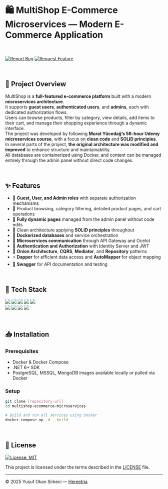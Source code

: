 # 🛍️ MultiShop E-Commerce Microservices — Modern E-Commerce Application

<br>

[![Report Bug](https://img.shields.io/badge/🐛_Report_Bug-red?style=for-the-badge)](../../issues/new?labels=bug)
[![Request Feature](https://img.shields.io/badge/✨_Request_Feature-blue?style=for-the-badge)](../../issues/new?labels=enhancement)

<br>

## 📌 Project Overview

MultiShop is a **full-featured e-commerce platform** built with a modern **microservices architecture**.  
It supports **guest users**, **authenticated users**, and **admins**, each with dedicated authorization flows.  
Users can browse products, filter by category, view details, add items to their cart, and manage their shopping experience through a dynamic interface.  
The project was developed by following **Murat Yücedağ’s 56-hour Udemy microservices course**, with a focus on **clean code** and **SOLID principles**.  
In several parts of the project, **the original architecture was modified and improved** to enhance structure and maintainability.  
All databases are containerized using Docker, and content can be managed entirely through the admin panel without direct code changes.

<br>

## ✨ Features

- 🧭 **Guest, User, and Admin roles** with separate authorization mechanisms  
- 🛒 Product browsing, category filtering, detailed product pages, and cart operations  
- 🧱 **Fully dynamic pages** managed from the admin panel without code edits  
- 🧹 Clean architecture applying **SOLID principles** throughout  
- 🐳 **Dockerized databases** and service orchestration  
- 📡 **Microservices communication** through API Gateway and Ocelot  
- 🔐 **Authentication and Authorization** with Identity Server and JWT  
- 🧠 **Onion Architecture**, **CQRS**, **Mediator**, and **Repository** patterns  
- ⚡ **Dapper** for efficient data access and **AutoMapper** for object mapping  
- 📜 **Swagger** for API documentation and testing  

<br>

## 🧰 Tech Stack

<p>
  <img src="https://img.shields.io/badge/.NET-512BD4?style=for-the-badge&logo=dotnet&logoColor=white" />
  <img src="https://img.shields.io/badge/ASP.NET_Core_API-512BD4?style=for-the-badge&logo=dotnet&logoColor=white" />
  <img src="https://img.shields.io/badge/Docker-2496ED?style=for-the-badge&logo=docker&logoColor=white" />
  <img src="https://img.shields.io/badge/Redis-DC382D?style=for-the-badge&logo=redis&logoColor=white" />
  <img src="https://img.shields.io/badge/MongoDB-47A248?style=for-the-badge&logo=mongodb&logoColor=white" />
  <br>
  <img src="https://img.shields.io/badge/PostgreSQL-4169E1?style=for-the-badge&logo=postgresql&logoColor=white" />
  <img src="https://img.shields.io/badge/MSSQL-CC2927?style=for-the-badge&logo=microsoft-sql-server&logoColor=white" />
  <img src="https://img.shields.io/badge/Ocelot_Gateway-000000?style=for-the-badge&logo=shield&logoColor=white" />
  <img src="https://img.shields.io/badge/Identity_Server-2C3E50?style=for-the-badge&logo=openid&logoColor=white" />
</p>

<br>

## 📥 Installation

### Prerequisites
- Docker & Docker Compose  
- .NET 6+ SDK  
- PostgreSQL, MSSQL, MongoDB images available locally or pulled via Docker

### Setup
```bash
git clone [repository-url]
cd multishop-ecommerce-microservices

# Build and run all services using Docker
docker-compose up -d --build

```

<br>

## 📜 License

[![License: MIT](https://img.shields.io/badge/License-MIT-blue.svg)](LICENSE)

This project is licensed under the terms described in the [LICENSE](./LICENSE) file.

---

© 2025 Yusuf Okan Sirkeci — [Hereetria](https://github.com/Hereetria)
